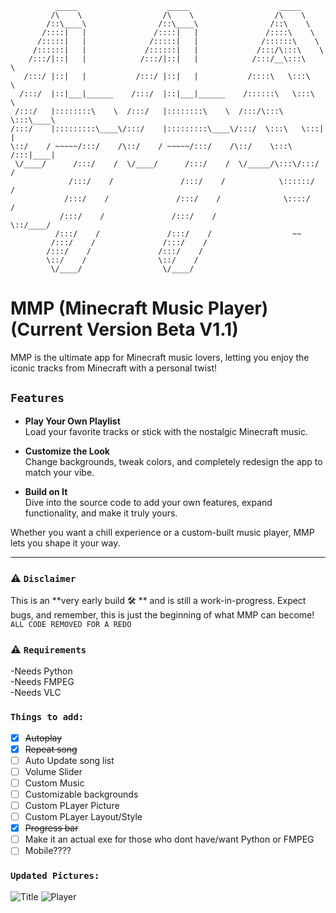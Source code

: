               _____                    _____                    _____          
             /\    \                  /\    \                  /\    \         
            /::\____\                /::\____\                /::\    \        
           /::::|   |               /::::|   |               /::::\    \       
          /:::::|   |              /:::::|   |              /::::::\    \      
         /::::::|   |             /::::::|   |             /:::/\:::\    \     
        /:::/|::|   |            /:::/|::|   |            /:::/__\:::\    \    
       /:::/ |::|   |           /:::/ |::|   |           /::::\   \:::\    \   
      /:::/  |::|___|______    /:::/  |::|___|______    /::::::\   \:::\    \  
     /:::/   |::::::::\    \  /:::/   |::::::::\    \  /:::/\:::\   \:::\____\ 
    /:::/    |:::::::::\____\/:::/    |:::::::::\____\/:::/  \:::\   \:::|    |
    \::/    / ~~~~~/:::/    /\::/    / ~~~~~/:::/    /\::/    \:::\  /:::|____|
     \/____/      /:::/    /  \/____/      /:::/    /  \/_____/\:::\/:::/    / 
                 /:::/    /               /:::/    /            \::::::/    /  
                /:::/    /               /:::/    /              \::::/    /   
               /:::/    /               /:::/    /                \::/____/    
              /:::/    /               /:::/    /                  ~~          
             /:::/    /               /:::/    /                               
            /:::/    /               /:::/    /                                
            \::/    /                \::/    /                                 
             \/____/                  \/____/ 
                                 
# MMP (Minecraft Music Player)  (Current Version Beta V1.1)

MMP is the ultimate app for Minecraft music lovers, letting you enjoy the iconic tracks from Minecraft with a personal twist!  

## `Features`  
- **Play Your Own Playlist**  
  Load your favorite tracks or stick with the nostalgic Minecraft music.  

- **Customize the Look**  
  Change backgrounds, tweak colors, and completely redesign the app to match your vibe.  

- **Build on It**  
  Dive into the source code to add your own features, expand functionality, and make it truly yours.  

Whether you want a chill experience or a custom-built music player, MMP lets you shape it your way.  

---

### ⚠ `Disclaimer`  
This is an **very early build :hammer_and_wrench: ** and is still a work-in-progress. Expect bugs, and remember, this is just the beginning of what MMP can become!  
`ALL CODE REMOVED FOR A REDO`

### ⚠ `Requirements`
 -Needs Python  
 -Needs FMPEG  
 -Needs VLC  

### `Things to add:`
- [x] ~~Autoplay~~  
- [x] ~~Repeat song~~
- [ ] Auto Update song list
- [ ] Volume Slider  
- [ ] Custom Music
- [ ] Customizable backgrounds
- [ ] Custom PLayer Picture
- [ ] Custom PLayer Layout/Style
- [x] ~~Progress bar~~
- [ ] Make it an actual exe for those who dont have/want Python or FMPEG
- [ ] Mobile????
### `Updated Pictures:`   

![Title](https://github.com/user-attachments/assets/fa4ee578-75c0-4c53-b815-807d1e5397d1)
![Player](https://github.com/user-attachments/assets/81dc187a-a498-4bd2-91d2-a0bf8dfda21b)
